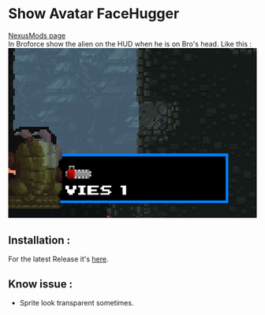 # Show Avatar FaceHugger
 [NexusMods page](https://www.nexusmods.com/broforce/mods/4)  
 In Broforce show the alien on the HUD when he is on Bro's head.
 Like this :
 ![](.img/showcase.png?raw=true)

## Installation :
 For the latest Release it's [here](https://github.com/Gorzon38/Broforce-Mods/releases/tag/AvatarFaceHugger).  

## Know issue :
 * Sprite look transparent sometimes. 